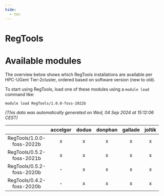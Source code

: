 ```yaml
---
hide:
  - toc
---
```


RegTools
========

# Available modules


The overview below shows which RegTools installations are available per HPC-UGent Tier-2cluster, ordered based on software version (new to old).

To start using RegTools, load one of these modules using a `module load` command like:

```shell
module load RegTools/1.0.0-foss-2022b
```

*(This data was automatically generated on Wed, 04 Sep 2024 at 15:12:06 CEST)*  

| |accelgor|doduo|donphan|gallade|joltik|shinx|skitty|
| :---: | :---: | :---: | :---: | :---: | :---: | :---: | :---: |
|RegTools/1.0.0-foss-2022b|x|x|x|x|x|-|x|
|RegTools/0.5.2-foss-2021b|x|x|x|x|x|-|x|
|RegTools/0.5.2-foss-2020b|-|x|x|x|x|-|x|
|RegTools/0.4.2-foss-2020b|-|x|x|x|x|-|x|
